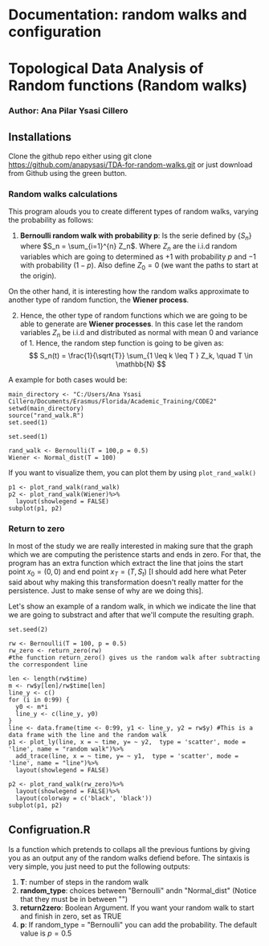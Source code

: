 # Documentation: random walks and configuration


# Topological Data Analysis of Random functions (Random walks)
### Author: Ana Pilar Ysasi Cillero


## Installations

Clone the github repo either using git clone <https://github.com/anapysasi/TDA-for-random-walks.git> or just download from Github using the green button.


### Random walks calculations

This program alouds you to create different types of random walks, varying the probability as follows: 

1. __Bernoulli random walk with probability p__: Is the serie defined by $\{ S_{n} \}$ where $S_n = \sum_{i=1}^{n} Z_n$. Where $Z_n$ are the i.i.d random variables which are going to determined as $+1$ with probability $p$ and $-1$ with probability $(1-p)$. Also define $Z_0=0$ (we want the paths to start at the origin). 

On the other hand, it is interesting how the random walks approximate to another type of random function, the __Wiener process__. 

2. Hence, the other type of random functions which we are going to be able to generate are __Wiener processes__. In this case let the random variables $Z_n$ be i.i.d and distributed as normal with mean $0$ and variance of $1$. Hence, the random step function is going to be given as: 
$$ S_n(t) = \frac{1}{\sqrt{T}} \sum_{1 \leq k \leq T } Z_k, \quad T \in \mathbb{N} $$

A example for both cases would be:

```{r include=FALSE}
main_directory <- "C:/Users/Ana Ysasi Cillero/Documents/Erasmus/Florida/Academic_Training/CODE2"
setwd(main_directory) 
source("rand_walk.R")
set.seed(1)
```

```{r, echo=FALSE}
set.seed(1)
```
```{r, echo=TRUE}
rand_walk <- Bernoulli(T = 100,p = 0.5)
Wiener <- Normal_dist(T = 100)
```

If you want to visualize them, you can plot them by using ```plot_rand_walk()```
```{r, echo=TRUE}
p1 <- plot_rand_walk(rand_walk) 
p2 <- plot_rand_walk(Wiener)%>%
  layout(showlegend = FALSE)
subplot(p1, p2)
```


### Return to zero

In most of the study we are really interested in making sure that the graph which we are computing the peristence starts and ends in zero. For that, the program has an extra function which extract the line that joins the start point $x_0 =(0,0)$ and end point $x_T = (T,S_t)$ [I should add here what Peter said about why making this transformation doesn't really matter for the persistence. Just to make sense of why are we doing this]. 

Let's show an example of a random walk, in which we indicate the line that we are going to substract and after that we'll compute the resulting graph.

```{r, echo=FALSE}
set.seed(2)
```
```{r, echo=TRUE}
rw <- Bernoulli(T = 100, p = 0.5)
rw_zero <- return_zero(rw)
#the function return_zero() gives us the random walk after subtracting the correspondent line
```
```{r, echo=FALSE}
len <- length(rw$time)
m <- rw$y[len]/rw$time[len]
line_y <- c()
for (i in 0:99) {
  y0 <- m*i
  line_y <- c(line_y, y0)
}
line <- data.frame(time <- 0:99, y1 <- line_y, y2 = rw$y) #This is a data frame with the line and the random walk
p1 <- plot_ly(line, x = ~ time, y= ~ y2,  type = 'scatter', mode = 'line', name = "random walk")%>%
  add_trace(line, x = ~ time, y= ~ y1,  type = 'scatter', mode = 'line', name = "line")%>%
  layout(showlegend = FALSE)

p2 <- plot_rand_walk(rw_zero)%>%
  layout(showlegend = FALSE)%>%
  layout(colorway = c('black', 'black')) 
subplot(p1, p2)
```


## Configruation.R

Is a function which pretends to collaps all the previous funtions by giving you as an output any of the random walks defiend before. The sintaxis is very simple, you just need to put the following outputs:


1. __T__: number of steps in the random walk
2. __random_type__: choices between "Bernoulli" andn "Normal_dist" (Notice that they must be in between "")
3. __return2zero__: Boolean Argument. If you want your random walk to start and finish in zero, set as TRUE
4. __p__: If random_type = "Bernoulli" you can add the probability. The default value is $p=0.5$

